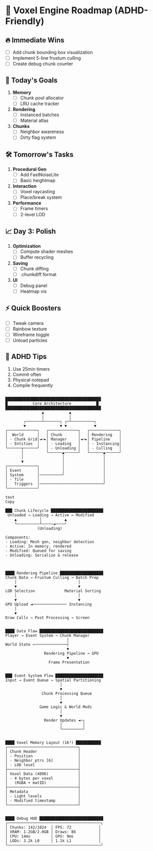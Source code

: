 # 🚀 Voxel Engine Roadmap (ADHD-Friendly)

## 🔥 Immediate Wins
- [ ] Add chunk bounding box visualization
- [ ] Implement 5-line frustum culling
- [ ] Create debug chunk counter

## 🎯 Today's Goals
1. **Memory**
   - [ ] Chunk pool allocator
   - [ ] LRU cache tracker

2. **Rendering**
   - [ ] Instanced batches
   - [ ] Material atlas

3. **Chunks**
   - [ ] Neighbor awareness
   - [ ] Dirty flag system

## 🛠️ Tomorrow's Tasks
1. **Procedural Gen**
   - [ ] Add FastNoiseLite
   - [ ] Basic heightmap

2. **Interaction**
   - [ ] Voxel raycasting
   - [ ] Place/break system

3. **Performance**
   - [ ] Frame timers
   - [ ] 2-level LOD

## 📈 Day 3: Polish
1. **Optimization**
   - [ ] Compute shader meshes
   - [ ] Buffer recycling

2. **Saving**
   - [ ] Chunk diffing
   - [ ] .chunkdiff format

3. **UI**
   - [ ] Debug panel
   - [ ] Heatmap vis

## ⚡ Quick Boosters
- [ ] Tweak camera
- [ ] Rainbow texture
- [ ] Wireframe toggle
- [ ] Unload particles

## 🧠 ADHD Tips
1. Use 25min timers
2. Commit often
3. Physical notepad
4. Compile frequently

```

██████████████████████████████████████████
█           Core Architecture           █
██████████████████████████████████████████
                ▲           ▲
                │           │
        ┌───────┴───────┐ ┌─┴──────────┐
        ▼               ▼ ▼            ▼
┌─────────────┐   ┌─────────────┐   ┌─────────────┐
│  World      │   │ Chunk       │   │ Rendering   │
│ - Chunk Grid│◄─►│ Manager     │◄─►│ Pipeline    │
│ - Entities  │   │ - Loading   │   │ - Instancing│
└──────┬──────┘   │ - Unloading │   │ - Culling   │
       │          └──────▲──────┘   └──────▲──────┘
       │                 │                 │
       ▼                 │                 │
┌─────────────┐          │                 │
│ Event       │          │                 │
│ System      │──────────┘                 │
│ - Tile      │                            │
│   Triggers  │────────────────────────────┘
└─────────────┘

text
Copy

███ Chunk Lifecycle ███████████████████████
 Unloaded → Loading → Active ↔ Modified
    ▲          │          ▲
    └──────────┴─────◄────┘
              (Unloading)

Components:
- Loading: Mesh gen, neighbor detection
- Active: In memory, rendered
- Modified: Queued for saving
- Unloading: Serialize & release



████ Rendering Pipeline ███████████████████
Chunk Data → Frustum Culling → Batch Prep
    │                           │
    ▼                           ▼
LOD Selection             Material Sorting
    │                           │
    ▼                           ▼
GPU Upload ◄─────────────── Instancing
    │
    ▼
Draw Calls → Post Processing → Screen


████ Data Flow ████████████████████████████
Player → Event System → Chunk Manager
                           │
World State ←──────────────┤
                           ▼
                 Rendering Pipeline → GPU
                           ▼
                   Frame Presentation


███ Event System Flow █████████████████████
Input → Event Queue → Spatial Partitioning
                        │
                        ▼
                Chunk Processing Queue
                        │
                        ▼
               Game Logic & World Mods
                        │
                        ▼
                 Render Updates ◄─┐
                        │         │
                        └─────────┘


████ Voxel Memory Layout (16³) ███████████
┌───────────────────────────────┐
│ Chunk Header                  │
│ - Position                    │
│ - Neighbor ptrs [6]           │
│ - LOD level                   │
├───────────────────────────────┤
│ Voxel Data (4096)             │
│ - 4 bytes per voxel           │
│   (RGBA + matID)              │
├───────────────────────────────┤
│ Metadata                      │
│ - Light levels                │
│ - Modified timestamp          │
└───────────────────────────────┘


████ Debug HUD ████████████████████████████
┌─────────────────────────────────────────┐
│ Chunks: 142/1024  │ FPS: 72            │
│ VRAM: 1.2GB/2.0GB │ Draws: 86          │
│ CPU: 14ms         │ GPU: 9ms           │
│ LODs: 3.2k L0     │ 1.1k L1            │
└─────────────────────────────────────────┘

```
